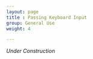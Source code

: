 ```yaml
---
layout: page
title : Passing Keyboard Input
group: General Use
weight: 4

---
```


_Under Construction_